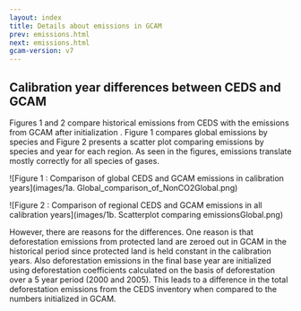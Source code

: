```yaml
---
layout: index
title: Details about emissions in GCAM
prev: emissions.html
next: emissions.html
gcam-version: v7
---
```


## Calibration year differences between CEDS and GCAM

Figures 1 and 2 compare historical emissions from CEDS with the emissions from GCAM after initialization . Figure 1 compares global emissions by species and Figure 2 presents a scatter plot comparing emissions by species and year for each region.  As seen in the figures, emissions translate mostly correctly for all species of gases. 

![Figure 1 : Comparison of global CEDS and GCAM emissions in calibration years](images/1a. Global_comparison_of_NonCO2Global.png)


![Figure 2 : Comparison of regional CEDS and GCAM emissions in all calibration years](images/1b. Scatterplot comparing emissionsGlobal.png)

However, there are reasons for the differences. One reason is that deforestation emissions from protected land are zeroed out in GCAM in the historical period since protected land is held constant in the calibration years. Also deforestation emissions in the final base year are initialized using deforestation coefficients calculated on the basis of deforestation over a 5 year period (2000 and 2005). This leads to a difference in the total deforestation emissions from the CEDS inventory when compared to the numbers initialized in  GCAM. 
